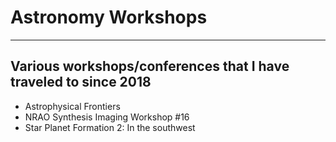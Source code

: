 # Astronomy Workshops
------------

## Various workshops/conferences that I have traveled to since 2018
- Astrophysical Frontiers
- NRAO Synthesis Imaging Workshop #16
- Star Planet Formation 2: In the southwest
